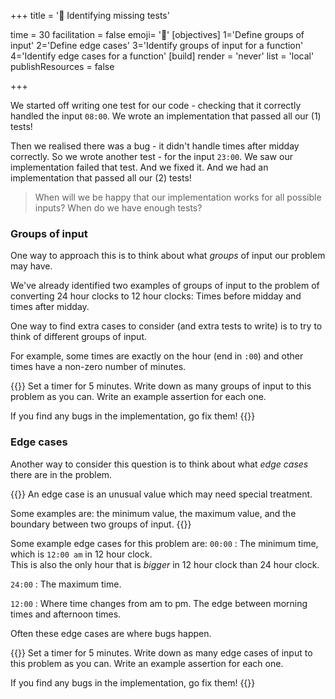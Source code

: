 +++
title = '🔬 Identifying missing tests'

time = 30
facilitation = false
emoji= '🔬'
[objectives]
1='Define groups of input'
2='Define edge cases'
3='Identify groups of input for a function'
4='Identify edge cases for a function'
[build]
  render = 'never'
  list = 'local'
  publishResources = false

+++

We started off writing one test for our code - checking that it correctly handled the input `08:00`. We wrote an implementation that passed all our (1) tests!

Then we realised there was a bug - it didn't handle times after midday correctly. So we wrote another test - for the input `23:00`. We saw our implementation failed that test. And we fixed it. And we had an implementation that passed all our (2) tests!

> When will we be happy that our implementation works for all possible inputs? When do we have enough tests?

### Groups of input

One way to approach this is to think about what _groups_ of input our problem may have.

We've already identified two examples of groups of input to the problem of converting 24 hour clocks to 12 hour clocks: Times before midday and times after midday.

One way to find extra cases to consider (and extra tests to write) is to try to think of different groups of input.

For example, some times are exactly on the hour (end in `:00`) and other times have a non-zero number of minutes.

{{<note type="exercise">}}
Set a timer for 5 minutes. Write down as many groups of input to this problem as you can. Write an example assertion for each one.

If you find any bugs in the implementation, go fix them!
{{</note>}}

### Edge cases

Another way to consider this question is to think about what _edge cases_ there are in the problem.

{{<note type="definition" title="Definition: edge case">}}
An edge case is an unusual value which may need special treatment.

Some examples are: the minimum value, the maximum value, and the boundary between two groups of input.
{{</note>}}

Some example edge cases for this problem are:
`00:00`
: The minimum time, which is `12:00 am` in 12 hour clock.  
  This is also the only hour that is _bigger_ in 12 hour clock than 24 hour clock.

`24:00`
: The maximum time.

`12:00`
: Where time changes from am to pm. The edge between morning times and afternoon times.

Often these edge cases are where bugs happen.

{{<note type="exercise">}}
Set a timer for 5 minutes. Write down as many edge cases of input to this problem as you can. Write an example assertion for each one.

If you find any bugs in the implementation, go fix them!
{{</note>}}
